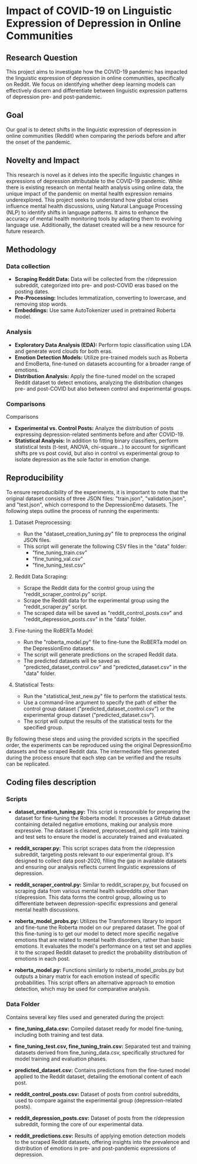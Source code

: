 <documents>
<document index="1">
   
# Impact of COVID-19 on Linguistic Expression of Depression in Online Communities

## Research Question
This project aims to investigate how the COVID-19 pandemic has impacted the linguistic expression of depression in online communities, specifically on Reddit. We focus on identifying whether deep learning models can effectively discern and differentiate between linguistic expression patterns of depression pre- and post-pandemic.


## Goal
Our goal is to detect shifts in the linguistic expression of depression in online communities (Reddit) when comparing the periods before and after the onset of the pandemic.


## Novelty and Impact
This research is novel as it delves into the specific linguistic changes in expressions of depression attributable to the COVID-19 pandemic. While there is existing research on mental health analysis using online data, the unique impact of the pandemic on mental health expression remains underexplored. This project seeks to understand how global crises influence mental health discussions, using Natural Language Processing (NLP) to identify shifts in language patterns. It aims to enhance the accuracy of mental health monitoring tools by adapting them to evolving language use. Additionally, the dataset created will be a new resource for future research.


## Methodology

### Data collection
- **Scraping Reddit Data:** Data will be collected from the r/depression subreddit, categorized into pre- and post-COVID eras based on the posting dates.
- **Pre-Processing:** Includes lemmatization, converting to lowercase, and removing stop words.
- **Embeddings:** Use same AutoTokenizer used in pretrained Roberta model.

### Analysis
- **Exploratory Data Analysis (EDA):** Perform topic classification using LDA and generate word clouds for both eras.
- **Emotion Detection Models:** Utilize pre-trained models such as Roberta and EmoBerta, fine-tuned on datasets accounting for a broader range of emotions.
- **Distribution Analysis:** Apply the fine-tuned model on the scraped Reddit dataset to detect emotions, analyzing the distribution changes pre- and post-COVID but also between control and experimental groups.

### Comparisons
Comparisons
- **Experimental vs. Control Posts:** Analyze the distribution of posts expressing depression-related sentiments before and after COVID-19.
- **Statistical Analysis:** In addition to fitting binary classifiers, perform statistical tests (t-test, ANOVA, chi-square...) to account for significant shifts pre vs post covid, but also in control vs experimental group to isolate depression as the sole factor in emotion change.


## Reproducibility
To ensure reproducibility of the experiments, it is important to note that the original dataset consists of three JSON files: "train.json", "validation.json", and "test.json", which correspond to the DepressionEmo datasets. The following steps outline the process of running the experiments:

1. Dataset Preprocessing:
   - Run the "dataset_creation_tuning.py" file to preprocess the original JSON files. 
   - This script will generate the following CSV files in the "data" folder:
     - "fine_tuning_train.csv"
     - "fine_tuning_val.csv"  
     - "fine_tuning_test.csv"

2. Reddit Data Scraping:
   - Scrape the Reddit data for the control group using the "reddit_scraper_control.py" script.
   - Scrape the Reddit data for the experimental group using the "reddit_scraper.py" script.
   - The scraped data will be saved as "reddit_control_posts.csv" and "reddit_depression_posts.csv" in the "data" folder.

3. Fine-tuning the RoBERTa Model:
   - Run the "roberta_model.py" file to fine-tune the RoBERTa model on the DepressionEmo datasets.
   - The script will generate predictions on the scraped Reddit data.
   - The predicted datasets will be saved as "predicted_dataset_control.csv" and "predicted_dataset.csv" in the "data" folder.

4. Statistical Tests:
   - Run the "statistical_test_new.py" file to perform the statistical tests.
   - Use a command-line argument to specify the path of either the control group dataset ("predicted_dataset_control.csv") or the experimental group dataset ("predicted_dataset.csv").
   - The script will output the results of the statistical tests for the specified group.

By following these steps and using the provided scripts in the specified order, the experiments can be reproduced using the original DepressionEmo datasets and the scraped Reddit data. The intermediate files generated during the process ensure that each step can be verified and the results can be replicated.


## Coding files description

### Scripts
- **dataset_creation_tuning.py:** This script is responsible for preparing the dataset for fine-tuning the Roberta model. It processes a GitHub dataset containing detailed negative emotions, making our analysis more expressive. The dataset is cleaned, preprocessed, and split into training and test sets to ensure the model is accurately trained and evaluated.

- **reddit_scraper.py:** This script scrapes data from the r/depression subreddit, targeting posts relevant to our experimental group. It's designed to collect data post-2020, filling the gap in available datasets and ensuring our analysis reflects current linguistic expressions of depression.

- **reddit_scraper_control.py:** Similar to reddit_scraper.py, but focused on scraping data from various mental health subreddits other than r/depression. This data forms the control group, allowing us to differentiate between depression-specific expressions and general mental health discussions.

- **roberta_model_probs.py:** Utilizes the Transformers library to import and fine-tune the Roberta model on our prepared dataset. The goal of this fine-tuning is to get our model to detect more specific negative emotions that are related to mental health disorders, rather than basic emotions. It evaluates the model's performance on a test set and applies it to the scraped Reddit dataset to predict the probability distribution of emotions in each post.

- **roberta_model.py:** Functions similarly to roberta_model_probs.py but outputs a binary matrix for each emotion instead of specific probabilities. This script offers an alternative approach to emotion detection, which may be used for comparative analysis.

### Data Folder
Contains several key files used and generated during the project:

- **fine_tuning_data.csv:** Compiled dataset ready for model fine-tuning, including both training and test data.

- **fine_tuning_test.csv, fine_tuning_train.csv:** Separated test and training datasets derived from fine_tuning_data.csv, specifically structured for model training and evaluation phases.

- **predicted_dataset.csv:** Contains predictions from the fine-tuned model applied to the Reddit dataset, detailing the emotional content of each post.

- **reddit_control_posts.csv:** Dataset of posts from control subreddits, used to compare against the experimental group (depression-related posts).

- **reddit_depression_posts.csv:** Dataset of posts from the r/depression subreddit, forming the core of our experimental data.

- **reddit_predictions.csv:** Results of applying emotion detection models to the scraped Reddit datasets, offering insights into the prevalence and distribution of emotions in pre- and post-pandemic expressions of depression.



</document>
</documents>
